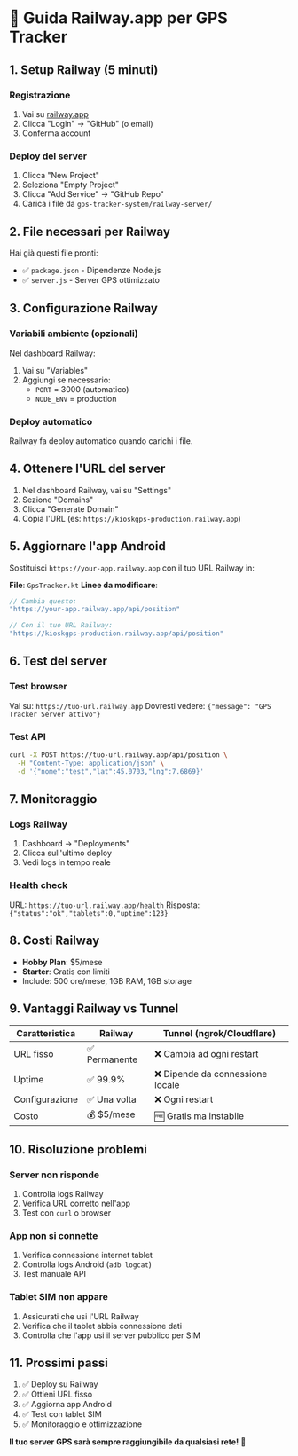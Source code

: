# 🚀 Guida Railway.app per GPS Tracker

## 1. Setup Railway (5 minuti)

### Registrazione
1. Vai su [railway.app](https://railway.app)
2. Clicca "Login" → "GitHub" (o email)
3. Conferma account

### Deploy del server
1. Clicca "New Project"
2. Seleziona "Empty Project"
3. Clicca "Add Service" → "GitHub Repo"
4. Carica i file da `gps-tracker-system/railway-server/`

## 2. File necessari per Railway

Hai già questi file pronti:
- ✅ `package.json` - Dipendenze Node.js
- ✅ `server.js` - Server GPS ottimizzato

## 3. Configurazione Railway

### Variabili ambiente (opzionali)
Nel dashboard Railway:
1. Vai su "Variables"
2. Aggiungi se necessario:
   - `PORT` = 3000 (automatico)
   - `NODE_ENV` = production

### Deploy automatico
Railway fa deploy automatico quando carichi i file.

## 4. Ottenere l'URL del server

1. Nel dashboard Railway, vai su "Settings"
2. Sezione "Domains" 
3. Clicca "Generate Domain"
4. Copia l'URL (es: `https://kioskgps-production.railway.app`)

## 5. Aggiornare l'app Android

Sostituisci `https://your-app.railway.app` con il tuo URL Railway in:

**File**: `GpsTracker.kt`
**Linee da modificare**:
```kotlin
// Cambia questo:
"https://your-app.railway.app/api/position"

// Con il tuo URL Railway:
"https://kioskgps-production.railway.app/api/position"
```

## 6. Test del server

### Test browser
Vai su: `https://tuo-url.railway.app`
Dovresti vedere: `{"message": "GPS Tracker Server attivo"}`

### Test API
```bash
curl -X POST https://tuo-url.railway.app/api/position \
  -H "Content-Type: application/json" \
  -d '{"nome":"test","lat":45.0703,"lng":7.6869}'
```

## 7. Monitoraggio

### Logs Railway
1. Dashboard → "Deployments"
2. Clicca sull'ultimo deploy
3. Vedi logs in tempo reale

### Health check
URL: `https://tuo-url.railway.app/health`
Risposta: `{"status":"ok","tablets":0,"uptime":123}`

## 8. Costi Railway

- **Hobby Plan**: $5/mese
- **Starter**: Gratis con limiti
- Include: 500 ore/mese, 1GB RAM, 1GB storage

## 9. Vantaggi Railway vs Tunnel

| Caratteristica | Railway | Tunnel (ngrok/Cloudflare) |
|---|---|---|
| URL fisso | ✅ Permanente | ❌ Cambia ad ogni restart |
| Uptime | ✅ 99.9% | ❌ Dipende da connessione locale |
| Configurazione | ✅ Una volta | ❌ Ogni restart |
| Costo | 💰 $5/mese | 🆓 Gratis ma instabile |

## 10. Risoluzione problemi

### Server non risponde
1. Controlla logs Railway
2. Verifica URL corretto nell'app
3. Test con `curl` o browser

### App non si connette
1. Verifica connessione internet tablet
2. Controlla logs Android (`adb logcat`)
3. Test manuale API

### Tablet SIM non appare
1. Assicurati che usi l'URL Railway
2. Verifica che il tablet abbia connessione dati
3. Controlla che l'app usi il server pubblico per SIM

## 11. Prossimi passi

1. ✅ Deploy su Railway
2. ✅ Ottieni URL fisso
3. ✅ Aggiorna app Android
4. ✅ Test con tablet SIM
5. ✅ Monitoraggio e ottimizzazione

**Il tuo server GPS sarà sempre raggiungibile da qualsiasi rete!** 🎯